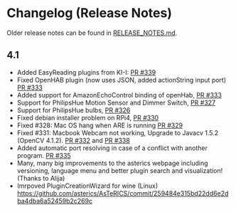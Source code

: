 # Changelog (Release Notes)

Older release notes can be found in [RELEASE_NOTES.md](./RELEASE_NOTES.md).

## 4.1

* Added EasyReading plugins from KI-I: [PR #339](https://github.com/asterics/AsTeRICS/pull/339)
* Fixed OpenHAB plugin (now uses JSON, added actionString input port) [PR #333](https://github.com/asterics/AsTeRICS/pull/333)
* Added support for AmazonEchoControl binding of openHab, [PR #333](https://github.com/asterics/AsTeRICS/pull/333)
* Support for PhilipsHue Motion Sensor and Dimmer Switch, [PR #327](https://github.com/asterics/AsTeRICS/pull/327)
* Support for PhilipsHue bulbs, [PR #326](https://github.com/asterics/AsTeRICS/pull/326)
* Fixed debian installer problem on RPi4, [PR #330](https://github.com/asterics/AsTeRICS/pull/330)
* Fixed #328: Mac OS hang when ARE is running [PR #329](https://github.com/asterics/AsTeRICS/pull/329)
* Fixed #331: Macbook Webcam not working, Upgrade to Javacv 1.5.2 (OpenCV 4.1.2). [PR #332](https://github.com/asterics/AsTeRICS/pull/332) and [PR #338](https://github.com/asterics/AsTeRICS/pull/338)
* Added automatic port resolving in case of a conflict with another program. [PR #335](https://github.com/asterics/AsTeRICS/pull/335)
* Many, many big improvements to the asterics webpage including versioning, language menu and better plugin search and visualization! (Thanks to Alija)
* Imrpoved PluginCreationWizard for wine (Linux) https://github.com/asterics/AsTeRICS/commit/259484e315bd22dd6e2dba4dba6a52459b2c269c

